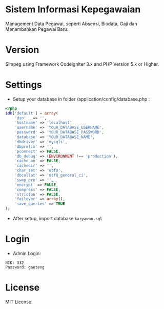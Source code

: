 # Sistem Informasi Kepegawaian
Management Data Pegawai, seperti Absensi, Biodata, Gaji dan Menambahkan Pegawai Baru.

# Version
Simpeg using Framework Codeigniter 3.x and PHP Version 5.x or Higher.

# Settings
- Setup your database in folder /application/config/database.php :
```php
<?php
$db['default'] = array(
	'dsn'	=> '',
	'hostname' => 'localhost',
	'username' => 'YOUR_DATABASE_USERNAME',
	'password' => 'YOUR_DATABASE_PASSWORD',
	'database' => 'YOUR_DATABASE_NAME',
	'dbdriver' => 'mysqli',
	'dbprefix' => '',
	'pconnect' => FALSE,
	'db_debug' => (ENVIRONMENT !== 'production'),
	'cache_on' => FALSE,
	'cachedir' => '',
	'char_set' => 'utf8',
	'dbcollat' => 'utf8_general_ci',
	'swap_pre' => '',
	'encrypt' => FALSE,
	'compress' => FALSE,
	'stricton' => FALSE,
	'failover' => array(),
	'save_queries' => TRUE
);
```

- After setup, import database `karyawan.sql`

# Login
- Admin Login:
```
NIK: 332
Password: ganteng
```

# License
MIT License.
